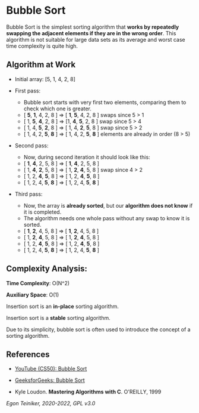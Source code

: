 # Bubble Sort

Bubble Sort is the simplest sorting algorithm that **works by repeatedly swapping the adjacent elements if they are in the wrong order**. This algorithm is not suitable for large data sets as its average and worst case time complexity is quite high.

## Algorithm at Work

* Initial array: [5, 1, 4, 2, 8]
    
* First pass:
    * Bubble sort starts with very first two elements, comparing them to check which one is greater.
    * [ **5**, **1**, 4, 2, 8 ] => [ **1**, **5**, 4, 2, 8 ] swaps since 5 > 1
    * [ 1, **5**, **4**, 2, 8 ] =>  [1, **4**, **5**, 2, 8 ] swap since 5 > 4
    * [ 1, 4, **5**, **2**, 8 ] =>  [ 1, 4, **2**, **5**, 8 ] swap since 5 > 2 
    * [ 1, 4, 2, **5**, **8** ] => [ 1, 4, 2, **5**, **8** ] elements are already in order (8 > 5)
    
* Second pass: 
    * Now, during second iteration it should look like this:
    * [ **1**, **4**, 2, 5, 8 ] => [ **1**, **4**, 2, 5, 8 ] 
    * [ 1, **4**, **2**, 5, 8 ] => [ 1, **2**, **4**, 5, 8 ] swap since 4 > 2 
    * [ 1, 2, **4**, **5**, 8 ] => [ 1, 2, **4**, **5**, 8 ] 
    * [ 1, 2, 4, **5**, **8** ] => [ 1, 2, 4, **5**, **8** ] 

* Third pass: 
    * Now, the array is **already sorted**, but our **algorithm does not know** 
        if it is completed.
    * The algorithm needs one whole pass without any swap to know it is sorted.
    * [ **1**, **2**, 4, 5, 8 ] => [ **1**, **2**, 4, 5, 8 ] 
    * [ 1, **2**, **4**, 5, 8 ] => [ 1, **2**, **4**, 5, 8 ] 
    * [ 1, 2, **4**, **5**, 8 ] => [ 1, 2, **4**, **5**, 8 ] 
    * [ 1, 2, 4, **5**, **8** ] => [ 1, 2, 4, **5**, **8** ]


## Complexity Analysis:

**Time Complexity**: O(N^2)

**Auxiliary Space**: O(1)

Insertion sort is an **in-place** sorting algorithm.

Insertion sort is a **stable** sorting algorithm.

Due to its simplicity, bubble sort is often used to introduce the concept of a sorting algorithm. 

## References
* [YouTube (CS50): Bubble Sort](https://youtu.be/RT-hUXUWQ2I)

* [GeeksforGeeks: Bubble Sort](https://www.geeksforgeeks.org/bubble-sort/)

* Kyle Loudon. **Mastering Algorithms with C**. O'REILLY, 1999
 
*Egon Teiniker, 2020-2022, GPL v3.0* 